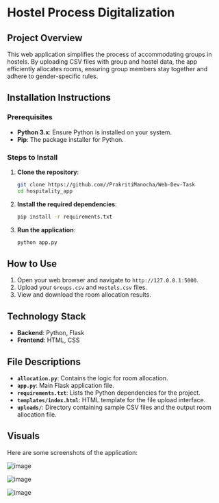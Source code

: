# Hostel Process Digitalization

## Project Overview
This web application simplifies the process of accommodating groups in hostels. By uploading CSV files with group and hostel data, the app efficiently allocates rooms, ensuring group members stay together and adhere to gender-specific rules.

## Installation Instructions

### Prerequisites
- **Python 3.x**: Ensure Python is installed on your system.
- **Pip**: The package installer for Python.

### Steps to Install

1. **Clone the repository**:
   ```bash
   git clone https://github.com//PrakritiManocha/Web-Dev-Task
   cd hospitality_app
   ```

2. **Install the required dependencies**:
   ```bash
   pip install -r requirements.txt
   ```

3. **Run the application**:
   ```bash
   python app.py
   ```

## How to Use

1. Open your web browser and navigate to `http://127.0.0.1:5000`.
2. Upload your `Groups.csv` and `Hostels.csv` files.
3. View and download the room allocation results.

## Technology Stack
- **Backend**: Python, Flask
- **Frontend**: HTML, CSS

## File Descriptions
- **`allocation.py`**: Contains the logic for room allocation.
- **`app.py`**: Main Flask application file.
- **`requirements.txt`**: Lists the Python dependencies for the project.
- **`templates/index.html`**: HTML template for the file upload interface.
- **`uploads/`**: Directory containing sample CSV files and the output room allocation file.

## Visuals
Here are some screenshots of the application:

![image](https://github.com/user-attachments/assets/dfc4b585-7402-49a9-8492-bc0cf4fbf098)

![image](https://github.com/user-attachments/assets/076110b1-bab9-4f25-be5c-a921bba141d2)

![image](https://github.com/user-attachments/assets/0fded285-95af-48aa-b2d3-d0a78d472072)




